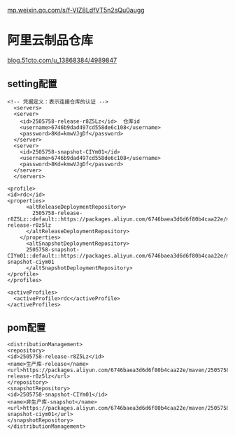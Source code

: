 [mp.weixin.qq.com/s/f-VIZ8LdfVT5n2sQu0augg](https://mp.weixin.qq.com/s/f-VIZ8LdfVT5n2sQu0augg)
# 阿里云制品仓库

[blog.51cto.com/u\_13868384/4989847](https://blog.51cto.com/u_13868384/4989847)

## setting配置
```
<!-- 凭据定义：表示连接仓库的认证 -->
  <servers>
  <server>
    <id>2505758-release-r8Z5Lz</id>  仓库id
    <username>6746b9dad497cd558de6c108</username> 
    <password>8Kd=kmwVJgDf</password>
  </server>
  <server>
    <id>2505758-snapshot-CIYm01</id>
    <username>6746b9dad497cd558de6c108</username>
    <password>8Kd=kmwVJgDf</password>
  </server>
  </servers>
```

```  发布仓库定义
<profile>
<id>rdc</id>
<properties>
      <altReleaseDeploymentRepository>
        2505758-release-   r8Z5Lz::default::https://packages.aliyun.com/6746baea3d6d6f80b4caa22e/maven/2505758-release-r8z5lz
      </altReleaseDeploymentRepository>
    </properties>
	  <altSnapshotDeploymentRepository>
	  2505758-snapshot-CIYm01::default::https://packages.aliyun.com/6746baea3d6d6f80b4caa22e/maven/2505758-snapshot-ciym01
	  </altSnapshotDeploymentRepository>
</profile>
</profiles>
```

``` 根据id激活
<activeProfiles>
  <activeProfile>rdc</activeProfile>
</activeProfiles>	
```





## pom配置
``` 发布仓库配置
<distributionManagement>  
<repository>  
<id>2505758-release-r8Z5Lz</id>  
<name>生产库-release</name>  
<url>https://packages.aliyun.com/6746baea3d6d6f80b4caa22e/maven/2505758-release-r8z5lz</url>  
</repository>  
<snapshotRepository>  
<id>2505758-snapshot-CIYm01</id>  
<name>非生产库-snapshot</name>  
<url>https://packages.aliyun.com/6746baea3d6d6f80b4caa22e/maven/2505758-snapshot-ciym01</url>  
</snapshotRepository>  
</distributionManagement>
```
